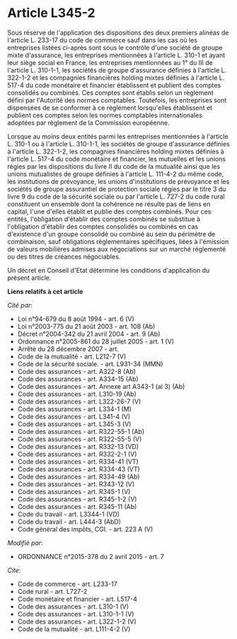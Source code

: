 # Article L345-2

Sous réserve de l'application des dispositions des deux premiers alinéas de l'article L. 233-17 du code de commerce sauf dans
les cas où les entreprises listées ci-après sont sous le contrôle d'une société de groupe mixte d'assurance, les entreprises
mentionnées à l'article L. 310-1 et ayant leur siège social en France, les entreprises mentionnées au 1° du III de l'article
L. 310-1-1, les sociétés de groupe d'assurance définies à l'article L. 322-1-2 et les compagnies financières holding mixtes
définies à l'article L. 517-4 du code monétaire et financier établissent et publient des comptes consolidés ou combinés. Ces
comptes sont établis selon un règlement défini par l'Autorité des normes comptables. Toutefois, les entreprises sont
dispensées de se conformer à ce règlement lorsqu'elles établissent et publient ces comptes selon les normes comptables
internationales adoptées par règlement de la Commission européenne. 

Lorsque au moins deux entités parmi les entreprises mentionnées à l'article L. 310-1 ou à l'article L. 310-1-1, les sociétés
de groupe d'assurance définies à l'article L. 322-1-2, les compagnies financières holding mixtes définies à l'article L.
517-4 du code monétaire et financier, les mutuelles et les unions régies par les dispositions du livre II du code de la
mutualité ainsi que les unions mutualistes de groupe définies à l'article L. 111-4-2 du même code, les institutions de
prévoyance, les unions d'institutions de prévoyance et les sociétés de groupe assurantiel de protection sociale régies par le
titre 3 du livre 9 du code de la sécurité sociale ou par l'article L. 727-2 du code rural constituent un ensemble dont la
cohérence ne résulte pas de liens en capital, l'une d'elles établit et publie des comptes combinés. Pour ces entités,
l'obligation d'établir des comptes combinés se substitue à l'obligation d'établir des comptes consolidés ou combinés en cas
d'existence d'un groupe consolidé ou combiné au sein du périmètre de combinaison, sauf obligations réglementaires
spécifiques, liées à l'émission de valeurs mobilières admises aux négociations sur un marché réglementé ou des titres de
créances négociables. 

Un décret en Conseil d'Etat détermine les conditions d'application du présent article.

**Liens relatifs à cet article**

_Cité par_:

  - Loi n°94-679 du 8 août 1994 - art. 6 (V)
  - Loi n°2003-775 du 21 août 2003 - art. 108 (Ab)
  - Décret n°2004-342 du 21 avril 2004 - art. 9 (Ab)
  - Ordonnance n°2005-861 du 28 juillet 2005 - art. 1 (V)
  - Arrêté du 28 décembre 2007 - art.
  - Code de la mutualité - art. L212-7 (V)
  - Code de la sécurité sociale. - art. L931-34 (MMN)
  - Code des assurances - art. A322-8 (Ab)
  - Code des assurances - art. A334-15 (Ab)
  - Code des assurances - art. Annexe art A343-1 (al 3) (Ab)
  - Code des assurances - art. L310-19 (Ab)
  - Code des assurances - art. L322-26-7 (V)
  - Code des assurances - art. L334-1 (M)
  - Code des assurances - art. L341-4 (V)
  - Code des assurances - art. L345-3 (V)
  - Code des assurances - art. R322-55-1 (Ab)
  - Code des assurances - art. R322-55-5 (V)
  - Code des assurances - art. R332-13 (VD)
  - Code des assurances - art. R332-2-1 (V)
  - Code des assurances - art. R334-41 (VT)
  - Code des assurances - art. R334-43 (VT)
  - Code des assurances - art. R334-49 (Ab)
  - Code des assurances - art. R343-12 (V)
  - Code des assurances - art. R345-1 (V)
  - Code des assurances - art. R345-1-2 (V)
  - Code des assurances - art. R345-11 (Ab)
  - Code du travail - art. L3344-1 (VD)
  - Code du travail - art. L444-3 (AbD)
  - Code général des impôts, CGI. - art. 223 A (V)

_Modifié par_:

  - ORDONNANCE n°2015-378 du 2 avril 2015 - art. 7

_Cite_:

  - Code de commerce - art. L233-17
  - Code rural - art. L727-2
  - Code monétaire et financier - art. L517-4
  - Code des assurances - art. L310-1 (V)
  - Code des assurances - art. L310-1-1 (V)
  - Code des assurances - art. L322-1-2 (V)
  - Code de la mutualité - art. L111-4-2 (V)
